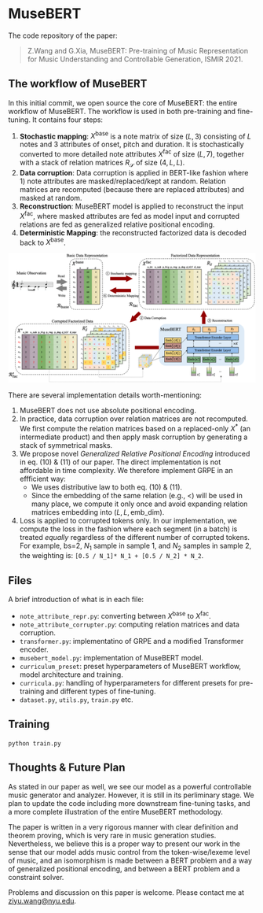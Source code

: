 # MuseBERT

The code repository of the paper: 

> Z.Wang and G.Xia, MuseBERT: Pre-training of Music Representation for Music Understanding and Controllable Generation, ISMIR 2021.



## The workflow of MuseBERT

In this initial commit, we open source the core of MuseBERT: the entire workflow of MuseBERT. The workflow is used in both pre-training and fine-tuning. It contains four steps:

1. **Stochastic mapping**: $X^\text{base}$ is a note matrix of size $(L, 3)$ consisting of $L$ notes and $3$ attributes of onset, pitch and duration. It is stochastically converted to more detailed note attributes $X^{\text{fac}}$ of size $(L, 7)$, together with a stack of relation matrices $R_\mathcal{S}$ of size $(4, L, L)$.
2. **Data corruption**: Data corruption is applied in BERT-like fashion where 1) note attributes are masked/replaced/kept at random. Relation matrices are recomputed (because there are replaced attributes) and masked at random.
3. **Reconstruction**: MuseBERT model is applied to reconstruct the input $X^\text{fac}$, where masked attributes are fed as model input and corrupted relations are fed as generalized relative positional encoding.
4. **Deterministic Mapping**: the reconstructed factorized data is decoded back to $X^\text{base}$.

![workflow](./figs/workflow.png)



There are several implementation details worth-mentioning:

1. MuseBERT does not use absolute positional encoding.
2. In practice, data corruption over relation matrices are not recomputed. We first compute the relation matrices based on a replaced-only $X^*$ (an intermediate product) and then apply mask corruption by generating a stack of symmetrical masks.
3. We propose novel *Generalized Relative Positional Encoding* introduced in eq. (10) & (11) of our paper. The direct implementation is not affordable in time complexity. We therefore implement GRPE in an effficient way:
   * We uses distributive law to both eq. (10) & (11).
   * Since the embedding of the same relation (e.g., $<$) will be used in many place, we compute it only once and avoid expanding relation matrices embedding into $(L, L, \text{emb_dim})$.
4. Loss is applied to corrupted tokens only. In our implementation, we compute the loss in the fashion where each segment (in a batch) is treated *equally* regardless of the different number of corrupted tokens. For example, bs=2, $N_1$ sample in sample 1, and $N_2$ samples in sample 2, the weighting is: `[0.5 / N_1]* N_1 + [0.5 / N_2] * N_2`.



## Files

A brief introduction of what is in each file:

* `note_attribute_repr.py`: converting between $X^\text{base}$ to $X^\text{fac}$.
* `note_attribute_corrupter.py`: computing relation matrices and data corruption.
* `transformer.py`: implementatino of GRPE and a modified Transformer encoder.
* `musebert_model.py`: implementation of MuseBERT model.
* `curriculum_preset`: preset hyperparameters of MuseBERT workflow, model architecture and training.
* `curricula.py`: handling of hyperparameters for different presets for pre-training and different types of fine-tuning.
* `dataset.py`, `utils.py`, `train.py` etc.



## Training

```(python)
python train.py
```



## Thoughts & Future Plan

As stated in our paper as well, we see our model as a powerful controllable music generator and analyzer. However, it is still in its perliminary stage. We plan to update the code including more downstream fine-tuning tasks, and a more complete illustration of the entire MuseBERT methodology. 

The paper is written in a very rigorous manner with clear definition and theorem proving, which is very rare in music generation studies. Nevertheless, we believe this is a proper way to present our work in the  sense that our model adds music control from the token-wise/lexeme level of music, and an isomorphism is made between a BERT problem and a way of generalized positional encoding, and between a BERT problem and a constraint solver.



Problems and discussion on this paper is welcome. Please contact me at [ziyu.wang@nyu.edu](ziyu.wang@.nyu.edu).

